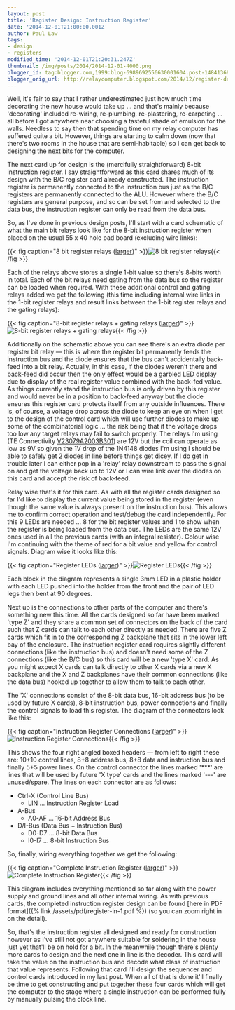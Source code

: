 ```yaml
---
layout: post
title: 'Register Design: Instruction Register'
date: '2014-12-01T21:00:00.001Z'
author: Paul Law
tags:
- design
- registers
modified_time: '2014-12-01T21:20:31.247Z'
thumbnail: /img/posts/2014/2014-12-01-4000.png
blogger_id: tag:blogger.com,1999:blog-6989692556630001604.post-1484136873622654917
blogger_orig_url: http://relaycomputer.blogspot.com/2014/12/register-design-instruction-register.html
---
```


Well, it's fair to say that I rather underestimated just how much time 
decorating the new house would take up ... and that's mainly because 
'decorating' included re-wiring, re-plumbing, re-plastering, re-carpeting ... 
all before I got anywhere near choosing a tasteful shade of emulsion for the 
walls. Needless to say then that spending time on my relay computer has 
suffered quite a bit. However, things are starting to calm down (now that 
there's two rooms in the house that are semi-habitable) so I can get back to 
designing the next bits for the computer.

The next card up for 
design is the (mercifully straightforward) 8-bit instruction register. I say 
straightforward as this card shares much of its design with the B/C register 
card already constructed. The instruction register is permanently connected to 
the instruction bus just as the B/C registers are permanently connected to the 
ALU. However where the B/C registers are general purpose, and so can be set 
from and selected to the data bus, the instruction register can only be read 
from the data bus.

So, as I've done in previous design posts, I'll 
start with a card schematic of what the main bit relays look like for the 
8-bit instruction register when placed on the usual 55 x 40 hole pad board 
(excluding wire links):

{{< fig caption="8 bit register relays ([larger](/img/posts/2014/2014-12-01-1000.png))" >}}![8 bit register relays](/img/posts/2014/2014-12-01-0000.png){{< /fig >}}

Each of the 
relays above stores a single 1-bit value so there's 8-bits worth in total. 
Each of the bit relays need gating from the data bus so the register can be 
loaded when required. With these additional control and gating relays added we 
get the following (this time including internal wire links in the 1-bit 
register relays and result links between the 1-bit register relays and the 
gating relays):

{{< fig caption="8-bit register relays + gating relays ([larger](/img/posts/2014/2014-12-01-1001.png))" >}}![8-bit register relays + gating relays](/img/posts/2014/2014-12-01-0001.png){{< /fig >}}

Additionally on the schematic above you can see there's an extra 
diode per register bit relay — this is where the register bit permanently 
feeds the instruction bus and the diode ensures that the bus can't 
accidentally back-feed into a bit relay. Actually, in this case, if the diodes 
weren't there and back-feed did occur then the only effect would be a garbled 
LED display due to display of the real register value combined with the 
back-fed value. As things currently stand the instruction bus is only driven 
by this register and would never be in a position to back-feed anyway but the 
diode ensures this register card protects itself from any outside influences. 
There is, of course, a voltage drop across the diode to keep an eye on when I 
get to the design of the control card which will use further diodes to make up 
some of the combinatorial logic ... the risk being that if the voltage drops 
too low any target relays may fail to switch properly. The relays I'm using 
(TE Connectivity [V23079A2003B301](http://www.mouser.com/ds/2/418/NG_SS_108-98002_W_P2-196265.pdf)) are 12V but the coil can operate as low 
as 9V so given the 1V drop of the 1N4148 diodes I'm using I should be able to 
safely get 2 diodes in line before things get dicey. If I do get in trouble 
later I can either pop in a 'relay' relay downstream to pass the signal on and 
get the voltage back up to 12V or I can wire link over the diodes on this card 
and accept the risk of back-feed.

Relay wise that's it for this 
card. As with all the register cards designed so far I'd like to display the 
current value being stored in the register (even though the same value is 
always present on the instruction bus). This allows me to confirm correct 
operation and test/debug the card independently. For this 9 LEDs are needed 
... 8 for the bit register values and 1 to show when the register is being 
loaded from the data bus. The LEDs are the same 12V ones used in all the 
previous cards (with an integral resister). Colour wise I'm continuing with 
the theme of red for a bit value and yellow for control signals. Diagram wise 
it looks like this:

{{< fig caption="Register LEDs ([larger](/img/posts/2014/2014-12-01-1002.png))" >}}![Register LEDs](/img/posts/2014/2014-12-01-0002.png){{< /fig >}}

Each block in the diagram 
represents a single 3mm LED in a plastic holder with each LED pushed into the 
holder from the front and the pair of LED legs then bent at 90 degrees.

Next up is the connections to other parts of the computer and there's 
something new this time. All the cards designed so far have been marked 'type 
Z' and they share a common set of connectors on the back of the card such that 
Z cards can talk to each other directly as needed. There are five Z cards 
which fit in to the corresponding Z backplane that sits in the lower left bay 
of the enclosure. The instruction register card requires slightly different 
connections (like the instruction bus) and doesn't need some of the Z 
connections (like the B/C bus) so this card will be a new 'type X' card. As 
you might expect X cards can talk directly to other X cards via a new X 
backplane and the X and Z backplanes have their common connections (like the 
data bus) hooked up together to allow them to talk to each other.

The 'X' connections consist of the 8-bit data bus, 16-bit address bus (to be 
used by future X cards), 8-bit instruction bus, power connections and finally 
the control signals to load this register. The diagram of the connectors look 
like this:

{{< fig caption="Instruction Register Connections ([larger](/img/posts/2014/2014-12-01-1003.png))" >}}![Instruction Register Connections](/img/posts/2014/2014-12-01-0003.png){{< /fig >}}

This shows the four right angled boxed headers — from left to 
right these are: 10+10 control lines, 8+8 address bus, 8+8 data and 
instruction bus and finally 5+5 power lines. On the control connector the 
lines marked '***' are lines that will be used by future 'X type' cards and 
the lines marked '---' are unused/spare. The lines on each connector are as 
follows:

* Ctrl-X (Control Line Bus)
  * LIN ... Instruction Register Load
* A-Bus
  * A0-AF ... 16-bit Address Bus
* D/I-Bus (Data Bus + Instruction Bus)
  * D0-D7 ... 8-bit Data Bus
  * I0-I7 ... 8-bit Instruction Bus

So, finally, wiring everything together we get the 
following: 

{{< fig caption="Complete Instruction Register ([larger](/img/posts/2014/2014-12-01-1004.png))" >}}![Complete Instruction Register](/img/posts/2014/2014-12-01-0004.png){{< /fig >}}

This 
diagram includes everything mentioned so far along with the power supply and 
ground lines and all other internal wiring. As with previous cards, the 
completed instruction register design can be found [here in PDF format]({% link /assets/pdf/register-in-1.pdf %}) (so you can zoom right in on the 
detail).

So, that's the instruction register all designed and ready 
for construction however as I've still not got anywhere suitable for soldering 
in the house just yet that'll be on hold for a bit. In the meanwhile though 
there's plenty more cards to design and the next one in line is the decoder. 
This card will take the value on the instruction bus and decode what class of 
instruction that value represents. Following that card I'll design the 
sequencer and control cards introduced in my last post. When all of that is 
done it'll finally be time to get constructing and put together these four 
cards which will get the computer to the stage where a single instruction can 
be performed fully by manually pulsing the clock line. 
